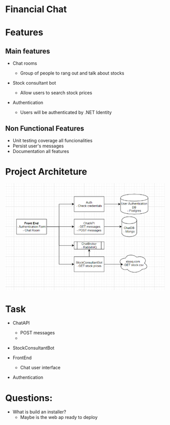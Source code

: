 # Financial Chat

# Features

## Main features

- Chat rooms
  - Group of people to rang out and talk about stocks

- Stock consultant bot
  - Allow users to search stock prices

- Authentication
  - Users will be authenticated by .NET Identity 

## Non Functional Features

- Unit testing coverage all funcionalities
- Persist user's messages
- Documentation all features

# Project Architeture

![project_arquiteture.png](project_arquiteture.png)

# Task

- ChatAPI
  - POST messages
  - 

- StockConsultantBot

- FrontEnd
  - Chat user interface

- Authentication

# Questions:
 - What is build an installer?
   - Maybe is the web ap ready to deploy
 